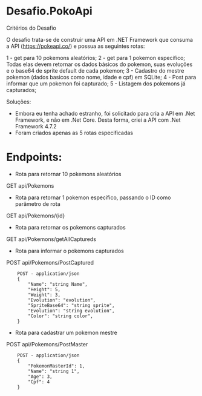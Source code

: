 # Desafio.PokoApi

Critérios do Desafio

O desafio trata-se de construir uma API em .NET Framework que consuma a API (https://pokeapi.co/) e possua as seguintes rotas:

1 - get para 10 pokemons aleatórios;
2 - get para 1 pokemon específico;
    Todas elas devem retornar os dados básicos do pokemon, suas evoluções e o base64 de sprite default de cada pokemon;
3 - Cadastro do mestre pokemon (dados basicos como nome, idade e cpf) em SQLite;
4 - Post para informar que um pokemon foi capturado;
5 - Listagem dos pokemons já capturados;

Soluções:

  - Embora eu tenha achado estranho, foi solicitado para cria a API em .Net Framework, e não em .Net Core. Desta forma, criei a API com .Net Framework 4.7.2
  - Foram criados apenas as 5 rotas especificadas
 
# Endpoints:

- Rota para retornar 10 pokemons aleatórios

GET api/Pokemons	

- Rota para retornar 1 pokemon específico, passando o ID como parâmetro de rota


GET api/Pokemons/{id}	

- Rota para retornar os pokemons capturados


GET api/Pokemons/getAllCaptureds	

- Rota para informar o pokemons capturados


POST api/Pokemons/PostCaptured	

        POST - application/json
        {
            "Name": "string Name",
            "Height": 5,
            "Weight": 3,
            "Evolution": "evolution",
            "SpriteBase64": "string sprite",
            "Evolution": "string evolution",
            "Color": "string color",
        }

- Rota para cadastrar um pokemon mestre


POST api/Pokemons/PostMaster	

        POST - application/json
        {
            "PokemonMasterId": 1,
            "Name": "string 1",
            "Age": 3,
            "Cpf": 4
        }
